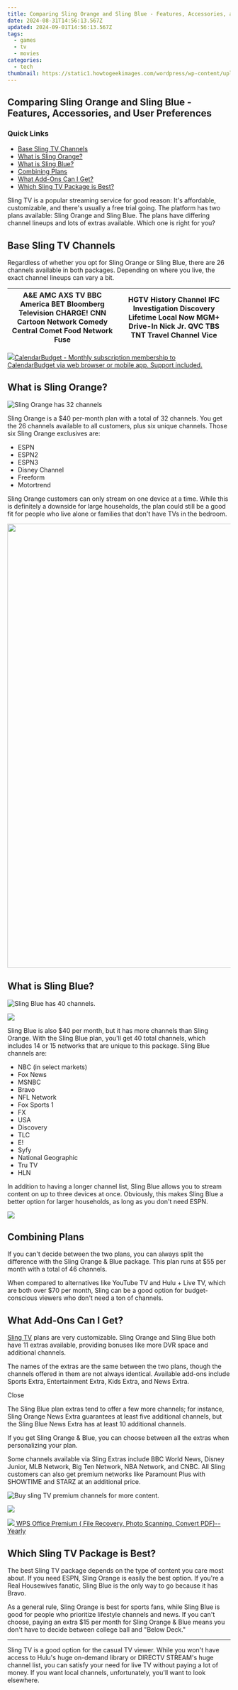 ```yaml
---
title: Comparing Sling Orange and Sling Blue - Features, Accessories, and User Preferences
date: 2024-08-31T14:56:13.567Z
updated: 2024-09-01T14:56:13.567Z
tags:
  - games
  - tv
  - movies
categories:
  - tech
thumbnail: https://static1.howtogeekimages.com/wordpress/wp-content/uploads/2024/02/sling-tv-logo.jpeg
---
```


## Comparing Sling Orange and Sling Blue - Features, Accessories, and User Preferences

### Quick Links

* [Base Sling TV Channels](https://facebook-video-content.techidaily.com/new-transform-tales-gratuitous-enhancements-across-platforms-for-2024/)
* [What is Sling Orange?](https://youtube-data.techidaily.com/024-approved-skyrocketing-revenue-mastering-video-monetization-everywhere/)
* [What is Sling Blue?](https://ai-live-streaming.techidaily.com/updated-searching-for-free-sports-streaming-sites-look-no-further-for-2024/)
* [Combining Plans](https://change-location.techidaily.com/how-to-fix-error-495-while-downloadupdating-android-apps-on-vivo-y100-5g-drfone-by-drfone-fix-android-problems-fix-android-problems/)
* [What Add-Ons Can I Get?](https://extra-tips.techidaily.com/in-2024-best-smile-generator-for-memes/)
* [Which Sling TV Package is Best?](https://driver-download.techidaily.com/how-to-install-steelseries-arctis-5-sound-drivers-step-by-step-tutorial/)

 Sling TV is a popular streaming service for good reason: It's affordable, customizable, and there's usually a free trial going. The platform has two plans available: Sling Orange and Sling Blue. The plans have differing channel lineups and lots of extras available. Which one is right for you?

##  Base Sling TV Channels

 Regardless of whether you opt for Sling Orange or Sling Blue, there are 26 channels available in both packages. Depending on where you live, the exact channel lineups can vary a bit.

| A&E  AMC  AXS TV  BBC America  BET  Bloomberg Television  CHARGE!  CNN  Cartoon Network  Comedy Central  Comet  Food Network  Fuse | HGTV  History Channel  IFC  Investigation Discovery  Lifetime  Local Now  MGM+ Drive-In  Nick Jr.  QVC  TBS  TNT  Travel Channel  Vice |
| ---------------------------------------------------------------------------------------------------------------------------------- | -------------------------------------------------------------------------------------------------------------------------------------- |

<!-- affiliate ads begin -->
<a href="https://secure.2checkout.com/order/checkout.php?PRODS=37701530&QTY=1&AFFILIATE=108875&CART=1"><img src="https://secure.avangate.com/images/merchant/6fe0c81e3f9438db11ebbfba6c5ce460/products/copy_cbLogo_with_text_blue.png" border="0">CalendarBudget - Monthly subscription membership to CalendarBudget via web browser or mobile app. Support included. </a>
<!-- affiliate ads end -->
##  What is Sling Orange?

![Sling Orange has 32 channels](https://static1.howtogeekimages.com/wordpress/wp-content/uploads/2024/02/sling-orange-channels.jpg) 

 Sling Orange is a $40 per-month plan with a total of 32 channels. You get the 26 channels available to all customers, plus six unique channels. Those six Sling Orange exclusives are:

* ESPN
* ESPN2
* ESPN3
* Disney Channel
* Freeform
* Motortrend

 Sling Orange customers can only stream on one device at a time. While this is definitely a downside for large households, the plan could still be a good fit for people who live alone or families that don't have TVs in the bedroom.

<!-- affiliate ads begin -->
<a href="https://funwhole.sjv.io/c/5597632/1702887/17189" target="_top" id="1702887"><img src="//a.impactradius-go.com/display-ad/17189-1702887" border="0" alt="" width="1000" height="1000"/></a><img height="0" width="0" src="https://imp.pxf.io/i/5597632/1702887/17189" style="position:absolute;visibility:hidden;" border="0" />
<!-- affiliate ads end -->
##  What is Sling Blue?

![Sling Blue has 40 channels.](https://static1.howtogeekimages.com/wordpress/wp-content/uploads/2024/02/sling-blue-channels.jpg) 

<!-- affiliate ads begin -->
<a href="https://store.revouninstaller.com/order/checkout.php?PRODS=27889512&QTY=1&AFFILIATE=108875&CART=1"><img src="https://secure.avangate.com/images/merchant/4282ec8de8c9be897e7aff4aa231b1a4/728__90.jpg" border="0"></a>
<!-- affiliate ads end -->
 Sling Blue is also $40 per month, but it has more channels than Sling Orange. With the Sling Blue plan, you'll get 40 total channels, which includes 14 or 15 networks that are unique to this package. Sling Blue channels are:

* NBC (in select markets)
* Fox News
* MSNBC
* Bravo
* NFL Network
* Fox Sports 1
* FX
* USA
* Discovery
* TLC
* E!
* Syfy
* National Geographic
* Tru TV
* HLN

 In addition to having a longer channel list, Sling Blue allows you to stream content on up to three devices at once. Obviously, this makes Sling Blue a better option for larger households, as long as you don't need ESPN.

<!-- affiliate ads begin -->
<a href="https://secure.2checkout.com/order/checkout.php?PRODS=35038891&QTY=1&AFFILIATE=108875&CART=1"><img src="https://www.dupinout.com/wp-content/uploads/2021/12/DupInOut-New-Duplicate-Scan-Tab.png" border="0"></a>
<!-- affiliate ads end -->
##  Combining Plans

 If you can't decide between the two plans, you can always split the difference with the Sling Orange & Blue package. This plan runs at $55 per month with a total of 46 channels.

 When compared to alternatives like YouTube TV and Hulu + Live TV, which are both over $70 per month, Sling can be a good option for budget-conscious viewers who don't need a ton of channels.

##  What Add-Ons Can I Get?

[Sling TV](https://android-transfer.techidaily.com/in-2024-4-ways-to-transfer-music-from-oppo-a2-to-iphone-drfone-by-drfone-transfer-from-android-transfer-from-android/) plans are very customizable. Sling Orange and Sling Blue both have 11 extras available, providing bonuses like more DVR space and additional channels.

 The names of the extras are the same between the two plans, though the channels offered in them are not always identical. Available add-ons include Sports Extra, Entertainment Extra, Kids Extra, and News Extra.

Close 

 The Sling Blue plan extras tend to offer a few more channels; for instance, Sling Orange News Extra guarantees at least five additional channels, but the Sling Blue News Extra has at least 10 additional channels.

 If you get Sling Orange & Blue, you can choose between all the extras when personalizing your plan.

 Some channels available via Sling Extras include BBC World News, Disney Junior, MLB Network, Big Ten Network, NBA Network, and CNBC. All Sling customers can also get premium networks like Paramount Plus with SHOWTIME and STARZ at an additional price.

![Buy sling TV premium channels for more content.](https://static1.howtogeekimages.com/wordpress/wp-content/uploads/2024/02/sling-tv-premium-channels.jpg) 

<!-- affiliate ads begin -->
<a href="https://secure.2checkout.com/order/checkout.php?PRODS=37100474&QTY=1&AFFILIATE=108875&CART=1"><img src="https://awario.com/images/pages/index/img-platform-ui-1280@1x.avif" border="0"></a>
<!-- affiliate ads end -->
<!-- affiliate ads begin -->
<a href="https://secure.2checkout.com/order/checkout.php?PRODS=38729081&QTY=1&AFFILIATE=108875&CART=1"><img src="https://website-prod.cache.wpscdn.com/img/wps-office-pdf-editor-1x.890dbda.png" border="0">
WPS Office Premium ( File Recovery, Photo Scanning, Convert PDF)--Yearly</a>
<!-- affiliate ads end -->
##  Which Sling TV Package is Best?

 The best Sling TV package depends on the type of content you care most about. If you need ESPN, Sling Orange is easily the best option. If you're a Real Housewives fanatic, Sling Blue is the only way to go because it has Bravo.

 As a general rule, Sling Orange is best for sports fans, while Sling Blue is good for people who prioritize lifestyle channels and news. If you can't choose, paying an extra $15 per month for Sling Orange & Blue means you don't have to decide between college ball and "Below Deck."

---

 Sling TV is a good option for the casual TV viewer. While you won't have access to Hulu's huge on-demand library or DIRECTV STREAM's huge channel list, you can satisfy your need for live TV without paying a lot of money. If you want local channels, unfortunately, you'll want to look elsewhere.

<ins class="adsbygoogle"
     style="display:block"
     data-ad-format="autorelaxed"
     data-ad-client="ca-pub-7571918770474297"
     data-ad-slot="1223367746"></ins>



<ins class="adsbygoogle"
     style="display:block"
     data-ad-client="ca-pub-7571918770474297"
     data-ad-slot="8358498916"
     data-ad-format="auto"
     data-full-width-responsive="true"></ins>


